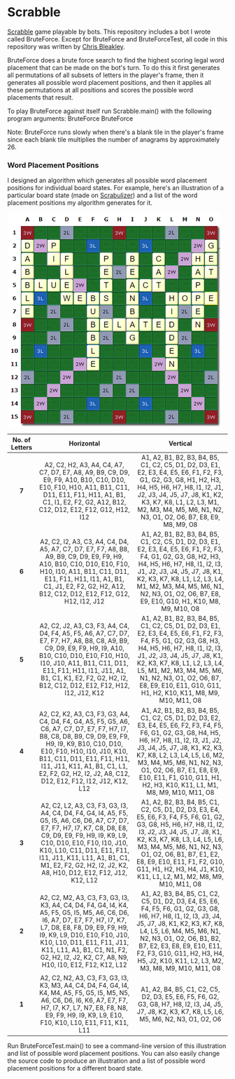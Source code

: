 # Scrabble
[Scrabble](https://en.wikipedia.org/wiki/Scrabble) game playable by bots. This repository includes a bot I wrote called BruteForce. Except for BruteForce and BruteForceTest, all code in this repository was written by [Chris Bleakley](https://people.ucd.ie/chris.bleakley).

BruteForce does a brute force search to find the highest scoring legal word placement that can be made on the bot's turn. To do this it first generates all permutations of all subsets of letters in the player's frame, then it generates all possible word placement positions, and then it applies all these permutations at all positions and scores the possible word placements that result.

To play BruteForce against itself run Scrabble.main() with the following program arguments: BruteForce BruteForce

Note: BruteForce runs slowly when there's a blank tile in the player's frame since each blank tile multiplies the number of anagrams by approximately 26.

### Word Placement Positions
I designed an algorithm which generates all possible word placement positions for individual board states. For example, here's an illustration of a particular board state (made on [Scrabulizer](https://www.scrabulizer.com/)) and a list of the word placement positions my algorithm generates for it.

<img src="exampleboardstate.PNG" />

| No. of Letters | Horizontal | Vertical |
| :---: | :---: | :---: |
| **7** | A2, C2, H2, A3, A4, C4, A7, C7, D7, E7, A8, A9, B9, C9, D9, E9, F9, A10, B10, C10, D10, E10, F10, H10, A11, B11, C11, D11, E11, F11, H11, A1, B1, C1, I1, E2, F2, G2, A12, B12, C12, D12, E12, F12, G12, H12, I12 | A1, A2, B1, B2, B3, B4, B5, C1, C2, C5, D1, D2, D3, E1, E2, E3, E4, E5, E6, F1, F2, F3, G1, G2, G3, G8, H1, H2, H3, H4, H5, H6, H7, H8, I1, I2, J1, J2, J3, J4, J5, J7, J8, K1, K2, K3, K7, K8, L1, L2, L3, M1, M2, M3, M4, M5, M6, N1, N2, N3, O1, O2, O6, B7, E8, E9, M8, M9, O8 |
| **6** | A2, C2, I2, A3, C3, A4, C4, D4, A5, A7, C7, D7, E7, F7, A8, B8, A9, B9, C9, D9, E9, F9, H9, A10, B10, C10, D10, E10, F10, H10, I10, A11, B11, C11, D11, E11, F11, H11, I11, A1, B1, C1, J1, E2, F2, G2, H2, A12, B12, C12, D12, E12, F12, G12, H12, I12, J12 | A1, A2, B1, B2, B3, B4, B5, C1, C2, C5, D1, D2, D3, E1, E2, E3, E4, E5, E6, F1, F2, F3, F4, G1, G2, G3, G8, H2, H3, H4, H5, H6, H7, H8, I1, I2, I3, J1, J2, J3, J4, J5, J7, J8, K1, K2, K3, K7, K8, L1, L2, L3, L4, M1, M2, M3, M4, M5, M6, N1, N2, N3, O1, O2, O6, B7, E8, E9, E10, G10, H1, K10, M8, M9, M10, O8 |
| **5** | A2, C2, J2, A3, C3, F3, A4, C4, D4, F4, A5, F5, A6, A7, C7, D7, E7, F7, H7, A8, B8, C8, A9, B9, C9, D9, E9, F9, H9, I9, A10, B10, C10, D10, E10, F10, H10, I10, J10, A11, B11, C11, D11, E11, F11, H11, I11, J11, A1, B1, C1, K1, E2, F2, G2, H2, I2, B12, C12, D12, E12, F12, H12, I12, J12, K12 | A1, A2, B1, B2, B3, B4, B5, C1, C2, C5, D1, D2, D3, E1, E2, E3, E4, E5, E6, F1, F2, F3, F4, F5, G1, G2, G3, G8, H3, H4, H5, H6, H7, H8, I1, I2, I3, J1, J2, J3, J4, J5, J7, J8, K1, K2, K3, K7, K8, L1, L2, L3, L4, L5, M1, M2, M3, M4, M5, M6, N1, N2, N3, O1, O2, O6, B7, E8, E9, E10, E11, G10, G11, H1, H2, K10, K11, M8, M9, M10, M11, O8 |
| **4** | A2, C2, K2, A3, C3, F3, G3, A4, C4, D4, F4, G4, A5, F5, G5, A6, C6, A7, C7, D7, E7, F7, H7, I7, B8, C8, D8, B9, C9, D9, E9, F9, H9, I9, K9, B10, C10, D10, E10, F10, H10, I10, J10, K10, B11, C11, D11, E11, F11, H11, I11, J11, K11, A1, B1, C1, L1, E2, F2, G2, H2, I2, J2, A8, C12, D12, E12, F12, I12, J12, K12, L12 | A1, A2, B1, B2, B3, B4, B5, C1, C2, C5, D1, D2, D3, E2, E3, E4, E5, E6, F2, F3, F4, F5, F6, G1, G2, G3, G8, H4, H5, H6, H7, H8, I1, I2, I3, J1, J2, J3, J4, J5, J7, J8, K1, K2, K3, K7, K8, L2, L3, L4, L5, L6, M2, M3, M4, M5, M6, N1, N2, N3, O1, O2, O6, B7, E1, E8, E9, E10, E11, F1, G10, G11, H1, H2, H3, K10, K11, L1, M1, M8, M9, M10, M11, O8 |
| **3** | A2, C2, L2, A3, C3, F3, G3, I3, A4, C4, D4, F4, G4, I4, A5, F5, G5, I5, A6, C6, D6, A7, C7, D7, E7, F7, H7, I7, K7, C8, D8, E8, C9, D9, E9, F9, H9, I9, K9, L9, C10, D10, E10, F10, I10, J10, K10, L10, C11, D11, E11, F11, I11, J11, K11, L11, A1, B1, C1, M1, E2, F2, G2, H2, I2, J2, K2, A8, H10, D12, E12, F12, J12, K12, L12 | A1, A2, B2, B3, B4, B5, C1, C2, C5, D1, D2, D3, E3, E4, E5, E6, F3, F4, F5, F6, G1, G2, G3, G8, H5, H6, H7, H8, I1, I2, I3, J2, J3, J4, J5, J7, J8, K1, K2, K3, K7, K8, L3, L4, L5, L6, M3, M4, M5, M6, N1, N2, N3, O1, O2, O6, B1, B7, E1, E2, E8, E9, E10, E11, F1, F2, G10, G11, H1, H2, H3, H4, J1, K10, K11, L1, L2, M1, M2, M8, M9, M10, M11, O8 |
| **2** | A2, C2, M2, A3, C3, F3, G3, I3, K3, A4, C4, D4, F4, G4, I4, K4, A5, F5, G5, I5, M5, A6, C6, D6, I6, A7, D7, E7, F7, H7, I7, K7, L7, D8, E8, F8, D9, E9, F9, H9, I9, K9, L9, D10, E10, F10, J10, K10, L10, D11, E11, F11, J11, K11, L11, A1, B1, C1, N1, F2, G2, H2, I2, J2, K2, C7, A8, N9, H10, I10, E12, F12, K12, L12 | A1, A2, B3, B4, B5, C1, C2, C5, D1, D2, D3, E4, E5, E6, F4, F5, F6, G1, G2, G3, G8, H6, H7, H8, I1, I2, I3, J3, J4, J5, J7, J8, K1, K2, K3, K7, K8, L4, L5, L6, M4, M5, M6, N1, N2, N3, O1, O2, O6, B1, B2, B7, E2, E3, E8, E9, E10, E11, F2, F3, G10, G11, H2, H3, H4, H5, J2, K10, K11, L2, L3, M2, M3, M8, M9, M10, M11, O8 |
| **1** | A2, C2, N2, A3, C3, F3, G3, I3, K3, M3, A4, C4, D4, F4, G4, I4, K4, M4, A5, F5, G5, I5, M5, N5, A6, C6, D6, I6, K6, A7, E7, F7, H7, I7, K7, L7, N7, E8, F8, N8, E9, F9, H9, I9, K9, L9, E10, F10, K10, L10, E11, F11, K11, L11 | A1, A2, B4, B5, C1, C2, C5, D2, D3, E5, E6, F5, F6, G2, G3, G8, H7, H8, I2, I3, J4, J5, J7, J8, K2, K3, K7, K8, L5, L6, M5, M6, N2, N3, O1, O2, O6 |

Run BruteForceTest.main() to see a command-line version of this illustration and list of possible word placement positions. You can also easily change the source code to produce an illustration and a list of possible word placement positions for a different board state.
